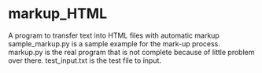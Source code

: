 # markup_HTML
A program to transfer text into HTML files with automatic markup
sample_markup.py is a sample example for the mark-up process.
markup.py is the real program that is not complete because of little problem over there.
test_input.txt is the test file to input.
